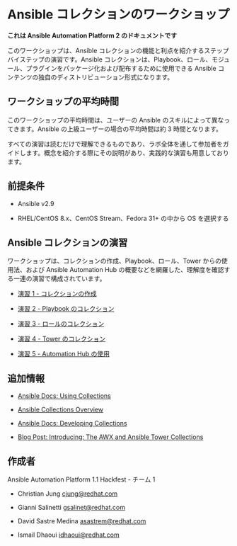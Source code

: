 # Ansible コレクションのワークショップ

**これは Ansible Automation Platform 2 のドキュメントです**

このワークショップは、Ansible コレクションの機能と利点を紹介するステップバイステップの演習です。Ansible
コレクションは、Playbook、ロール、モジュール、プラグインをパッケージ化および配布するために使用できる Ansible
コンテンツの独自のディストリビューション形式になります。

## ワークショップの平均時間

このワークショップの平均時間は、ユーザーの Ansible のスキルによって異なってきます。Ansible の上級ユーザーの場合の平均時間は約 3
時間となります。

すべての演習は読むだけで理解できるものであり、ラボ全体を通して参加者をガイドします。概念を紹介する際にその説明があり、実践的な演習も用意しております。

## 前提条件

- Ansible v2.9

- RHEL/CentOS 8.x、CentOS Stream、Fedora 31+ の中から OS を選択する

## Ansible コレクションの演習

ワークショップは、コレクションの作成、Playbook、ロール、Tower からの使用法、および Ansible Automation Hub
の概要などを網羅した、理解度を確認する一連の演習で構成されています。

- [演習 1 - コレクションの作成](./1-create-collections)

- [演習 2 - Playbook のコレクション](./2-collections-from-playbook)

- [演習 3 - ロールのコレクション](./3-collections-from-roles)

- [演習 4 - Tower のコレクション](./4-collections-from-tower)

- [演習 5 - Automation Hub の使用](./5-use-automation-hub)

## 追加情報

- [Ansible Docs: Using
Collections](https://docs.ansible.com/ansible/latest/user_guide/collections_using.html)

- [Ansible Collections
Overview](https://github.com/ansible-collections/overview)

- [Ansible Docs: Developing
Collections](https://docs.ansible.com/ansible/devel/dev_guide/developing_collections.html)

- [Blog Post: Introducing: The AWX and Ansible Tower
Collections](https://www.ansible.com/blog/introducing-the-awx-collection)

## 作成者

Ansible Automation Platform 1.1 Hackfest - チーム 1

- Christian Jung <cjung@redhat.com>

- Gianni Salinetti <gsalinet@redhat.com>

- David Sastre Medina <asastrem@redhat.com>

- Ismail Dhaoui <idhaoui@redhat.com>
